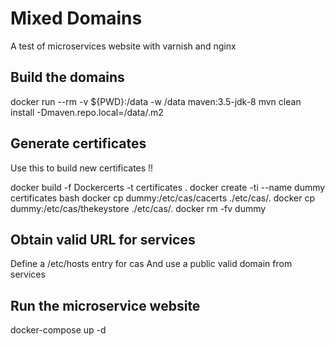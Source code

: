 # Mixed Domains

A test of microservices website with varnish and nginx

## Build the domains

docker run --rm -v ${PWD}:/data -w /data maven:3.5-jdk-8 mvn clean install -Dmaven.repo.local=/data/.m2

## Generate certificates

Use this to build new certificates !!

docker build -f Dockercerts -t certificates .
docker create -ti --name dummy certificates bash
docker cp dummy:/etc/cas/cacerts ./etc/cas/.
docker cp dummy:/etc/cas/thekeystore ./etc/cas/.
docker rm -fv dummy

## Obtain valid URL for services

Define a /etc/hosts entry for cas
And use a public valid domain from services

## Run the microservice website

docker-compose up -d
